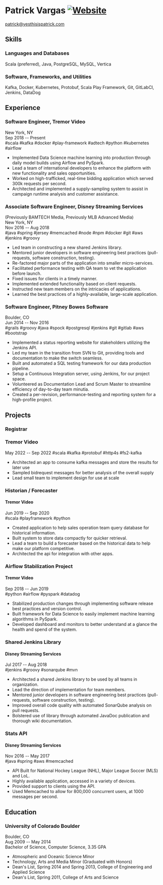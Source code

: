 Patrick Vargas [![Website](https://img.shields.io/badge/yes-this_is_patrick-00A5C9.svg)](http://www.yesthisispatrick.com)
==============

patrick@yesthisispatrick.com

Skills
------

### Languages and Databases ###
Scala (preferred), Java, PostgreSQL, MySQL, Vertica

### Software, Frameworks, and Utilities ###
Kafka, Docker, Kubernetes, Protobuf, Scala Play Framework, Git, GitLabCI, Jenkins, DataDog

Experience
----------

### Software Engineer, Tremor Video ###
New York, NY  
Sep 2018 -- Present  
#scala #kafka #docker #play-framework #adtech #python #kubernetes #airflow
*   Implemented Data Science machine learning into production through daily model builds using Airflow and PySpark.
*   Lead a team of international developers to enhance the platform with new functionality and sales opportunities.
*   Worked on high-trafficked, real-time bidding application which served 300k requests per second.
*   Architected and implemented a supply-sampling system to assist in campaign runtime analysis and customer assistance.

### Associate Software Engineer, Disney Streaming Services ###
(Previously BAMTECH Media, Previously MLB Advanced Media)  
New York, NY  
Nov 2016 -- Aug 2018  
#java #spring #jersey #memcached #node #npm #docker #git #aws #jenkins #groovy
*   Led team in constructing a new shared Jenkins library.
*   Mentored junior developers in software engineering best practices (pull-requests, software construction, testing).
*   Re-factored major parts of the application into smaller micro-services.
*   Facilitated performance testing with QA team to vet the application before launch.
*   Fixed issues for clients in a timely manner.
*   Implemented extended functionality based on client requests.
*   Instructed new team members on the intricacies of applications.
*   Learned the best practices of a highly-available, large-scale application.

### Software Engineer, Pitney Bowes Software ###
Boulder, CO  
Jun 2014 -- Nov 2016  
#grails #groovy #java #spock #postgresql #jenkins #git #gitlab #aws #bootstrap
*   Implemented a status reporting website for stakeholders utilizing the Jenkins API.
*   Led my team in the transition from SVN to Git, providing tools and documentation to make the switch seamless.
*   Built and automated a SQL testing framework for our data production pipeline.
*   Setup a Continuous Integration server, using Jenkins, for our project space.
*   Volunteered as Documentation Lead and Scrum Master to streamline efficiency of day-to-day team minutia.
*   Created a per-revision, performance-testing and reporting system for a high-profile project.

Projects
--------

### Registrar ###
### Tremor Video ###
May 2022 -- Sep 2022
#scala #kafka #protobuf #http4s #fs2-kafka
*   Architected an app to consume kafka messages and store the results for later use
*   Sampled bidrequest messages for better analysis of the overall supply
*   Lead small team to implement design for use at scale

### Historian / Forecaster ###
#### Tremor Video ####
Jun 2019 -- Sep 2020  
#scala #playframework #python  
*   Created application to help sales operation team query database for historical information.
*   Built system to store data compactly for quicker retrieval.
*   Lead a team to build a forecaster based on the historical data to help make our platform competitive.
*   Architected the api for integration with other apps.

### Airflow Stabilization Project ###
#### Tremor Video ####
Sep 2018 -- Jun 2019  
#python #airflow #pyspark #datadog  
*   Stabilized production changes through implementing software release best practices and version control.
*   Built framework for Data Science to easily implement machine learning algorithms in PySpark.
*   Developed dashboard and monitors to better understand at a glance the health and spend of the system. 

### Shared Jenkins Library ###  
#### Disney Streaming Services ####
Jul 2017 -- Aug 2018  
#jenkins #groovy #sonarqube #mvn  
*   Architected a shared Jenkins library to be used by all teams in organization.
*   Lead the direction of implementation for team members.
*   Mentored junior developers in software engineering best practices (pull-requests, software construction, testing).
*   Improved overall code quality with automated SonarQube analysis on pull requests. 
*   Bolstered use of library through automated JavaDoc publication and thorough wiki documentation.

### Stats API ###  
#### Disney Streaming Services ####
Nov 2016 -- May 2017  
#java #spring #aws #memcached  
*   API Built for National Hockey League (NHL), Major League Soccer (MLS) and LoL.
*   Highly available application, accessed in a variety of devices.
*   Provided support to clients using the API.
*   Used Memcached to allow for 800,000 concurrent users, at 1000 messages per second.

Education
---------

### University of Colorado Boulder ###
Boulder, CO  
Aug 2009 -- May 2014  
Bachelor of Science, Computer Science, 3.35 GPA
*   Atmospheric and Oceanic Science Minor
*   Technology, Arts and Media Minor (Graduated with Honors)
*   Dean's List, Spring 2014 and Spring 2013, College of Engineering and Applied Science
*   Dean's List, Spring 2011, College of Arts and Science
